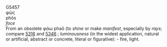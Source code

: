<body>
  <p>G5457<br>  φῶς  <br> phōs  <br><i>foce </i><br>From an obsolete  φάω    phaō   (to <i>shine</i> or make <i>manifest</i>, especially by <i>rays</i>; compare <a href="g5316.htm">5316</a> and <a href="g5346.htm">5346</a> ; <i>luminousness</i> (in the widest application, natural or artificial, abstract or concrete, literal or figurative): - fire, light.<br></p>
 </body>